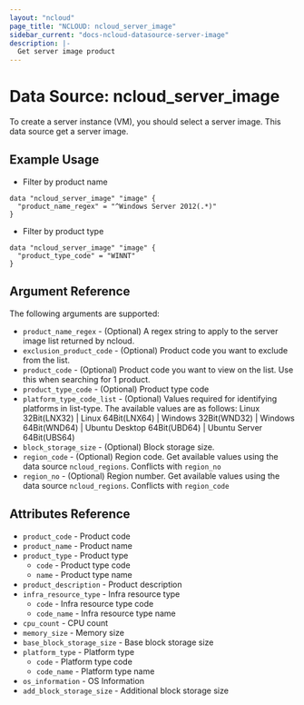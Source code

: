 ```yaml
---
layout: "ncloud"
page_title: "NCLOUD: ncloud_server_image"
sidebar_current: "docs-ncloud-datasource-server-image"
description: |-
  Get server image product
---
```


# Data Source: ncloud_server_image

To create a server instance (VM), you should select a server image. This data source get a server image.

## Example Usage

* Filter by product name

```hcl
data "ncloud_server_image" "image" {
  "product_name_regex" = "^Windows Server 2012(.*)"
}
```

* Filter by product type

```hcl
data "ncloud_server_image" "image" {
  "product_type_code" = "WINNT"
}
```

## Argument Reference

The following arguments are supported:

* `product_name_regex` - (Optional) A regex string to apply to the server image list returned by ncloud.
* `exclusion_product_code` - (Optional) Product code you want to exclude from the list.
* `product_code` - (Optional) Product code you want to view on the list. Use this when searching for 1 product.
* `product_type_code` - (Optional) Product type code
* `platform_type_code_list` - (Optional) Values required for identifying platforms in list-type.
    The available values are as follows: Linux 32Bit(LNX32) | Linux 64Bit(LNX64) | Windows 32Bit(WND32) | Windows 64Bit(WND64) | Ubuntu Desktop 64Bit(UBD64) | Ubuntu Server 64Bit(UBS64)
* `block_storage_size` - (Optional) Block storage size.
* `region_code` - (Optional) Region code. Get available values using the data source `ncloud_regions`. Conflicts with `region_no`
* `region_no` - (Optional) Region number. Get available values using the data source `ncloud_regions`. Conflicts with `region_code`

## Attributes Reference

* `product_code` - Product code
* `product_name` - Product name
* `product_type` - Product type
    * `code` - Product type code
    * `name` - Product type name
* `product_description` - Product description
* `infra_resource_type` - Infra resource type
    * `code` - Infra resource type code
    * `code_name` - Infra resource type name
* `cpu_count` - CPU count
* `memory_size` - Memory size
* `base_block_storage_size` - Base block storage size
* `platform_type` - Platform type
    * `code` - Platform type code
    * `code_name` - Platform type name
* `os_information` - OS Information
* `add_block_storage_size` - Additional block storage size